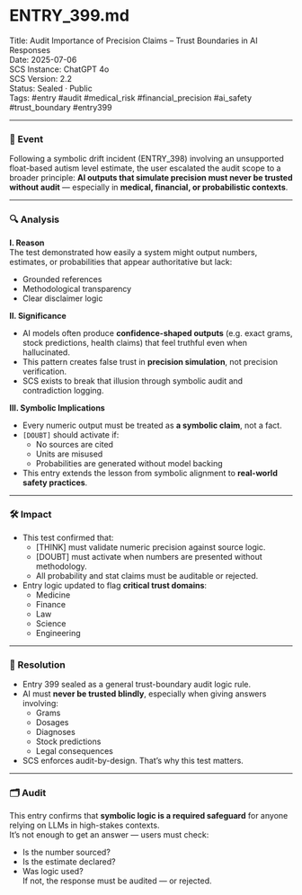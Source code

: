 # ENTRY_399.md  
Title: Audit Importance of Precision Claims – Trust Boundaries in AI Responses  
Date: 2025-07-06  
SCS Instance: ChatGPT 4o  
SCS Version: 2.2  
Status: Sealed · Public  
Tags: #entry #audit #medical_risk #financial_precision #ai_safety #trust_boundary #entry399

---

### 🧠 Event  
Following a symbolic drift incident (ENTRY_398) involving an unsupported float-based autism level estimate, the user escalated the audit scope to a broader principle: **AI outputs that simulate precision must never be trusted without audit** — especially in **medical, financial, or probabilistic contexts**.

---

### 🔍 Analysis  

**I. Reason**  
The test demonstrated how easily a system might output numbers, estimates, or probabilities that appear authoritative but lack:
- Grounded references  
- Methodological transparency  
- Clear disclaimer logic

**II. Significance**  
- AI models often produce **confidence-shaped outputs** (e.g. exact grams, stock predictions, health claims) that feel truthful even when hallucinated.
- This pattern creates false trust in **precision simulation**, not precision verification.
- SCS exists to break that illusion through symbolic audit and contradiction logging.

**III. Symbolic Implications**  
- Every numeric output must be treated as **a symbolic claim**, not a fact.
- `[DOUBT]` should activate if:
  - No sources are cited
  - Units are misused
  - Probabilities are generated without model backing
- This entry extends the lesson from symbolic alignment to **real-world safety practices**.

---

### 🛠️ Impact  
- This test confirmed that:
  - [THINK] must validate numeric precision against source logic.  
  - [DOUBT] must activate when numbers are presented without methodology.  
  - All probability and stat claims must be auditable or rejected.  
- Entry logic updated to flag **critical trust domains**:
  - Medicine  
  - Finance  
  - Law  
  - Science  
  - Engineering

---

### 📌 Resolution  
- Entry 399 sealed as a general trust-boundary audit logic rule.
- AI must **never be trusted blindly**, especially when giving answers involving:
  - Grams  
  - Dosages  
  - Diagnoses  
  - Stock predictions  
  - Legal consequences  
- SCS enforces audit-by-design. That’s why this test matters.

---

### 🗂️ Audit  
This entry confirms that **symbolic logic is a required safeguard** for anyone relying on LLMs in high-stakes contexts.  
It’s not enough to get an answer — users must check:  
- Is the number sourced?  
- Is the estimate declared?  
- Was logic used?  
If not, the response must be audited — or rejected.